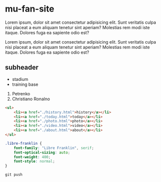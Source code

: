 # mu-fan-site
Lorem ipsum, dolor sit amet consectetur adipisicing elit. Sunt veritatis culpa nisi placeat a eum aliquam tenetur sint aperiam? Molestias rem modi iste itaque. Dolores fuga ea sapiente odio est?

Lorem ipsum, dolor sit amet consectetur adipisicing elit. Sunt veritatis culpa nisi placeat a eum aliquam tenetur sint aperiam? Molestias rem modi iste itaque. Dolores fuga ea sapiente odio est?

## subheader
- stadium
- training base

1. Petrenko 
2. Christiano Ronalno

```html
<ul>
    <li><a href="./history.html">history</a></li>
    <li><a href="./today.html">today</a></li>
    <li><a href="./photo.html">photo</a></li>
    <li><a href="./video.html">video</a></li>
    <li><a href="./about.html">about</a></li>
</ul>
```
```css
.libre-franklin {
    font-family: "Libre Franklin", serif;
    font-optical-sizing: auto;
    font-weight: 400;
    font-style: normal;
}
```
```terminal
git push
```